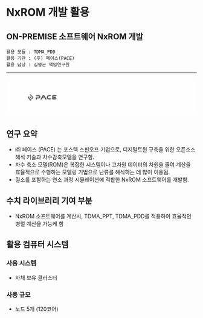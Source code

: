 
# NxROM 개발 활용
## ON-PREMISE 소프트웨어 NxROM 개발

```
활용 모듈 : TDMA_PDD
활용 기관 : (주) 페이스(PACE)
활용 담당 : 김명균 책임연구원
```

*****

![유동](/data/outcomes/posts/application/images/pace.png)

## 연구 요약 

- ㈜ 페이스 (PACE) 는 포스텍 스핀오프 기업으로, 디지털트윈 구축을 위한 오픈소스 해석 기술과 차수감축모델을 연구함.
- 차수 축소 모델(ROM)은 복잡한 시스템이나 고차원 데이터의 차원을 줄여 계산을 효율적으로 수행하는 모델링 기법으로 난류를 해석하는 데 많이 이용됨.
- 질소를 포함하는 연소 과정 시뮬레이션에 적합한 NxROM 소프트웨어를 개발함.

## 수치 라이브러리 기여 부분 

- NxROM 소프트웨어를 계산시, TDMA_PPT, TDMA_PDD를 적용하여 효율적인 병렬 계산을 가능케 함

## 활용 컴퓨터 시스템
### 사용 시스템
- 자체 보유 클러스터
### 사용 규모
- 노드 5개 (120코어)
